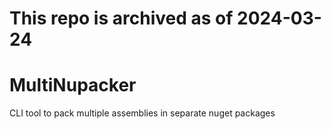 # This repo is archived as of 2024-03-24

# MultiNupacker
CLI tool to pack multiple assemblies in separate nuget packages
